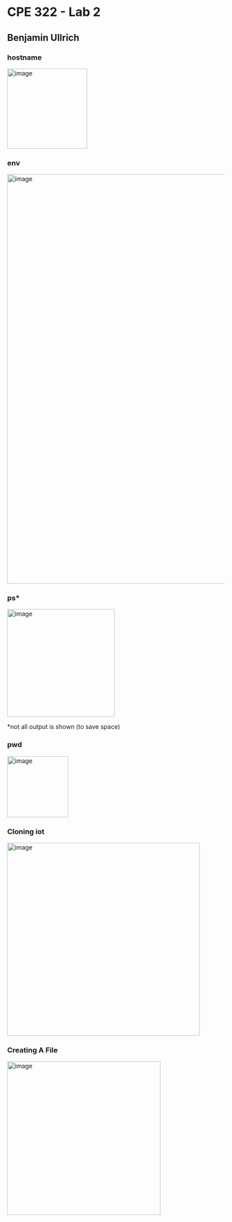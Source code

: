# CPE 322 - Lab 2

## Benjamin Ullrich

### hostname
<img width="185" alt="image" src="https://github.com/BenUllrich/CPE-322-Work/assets/108437018/bc3a15e2-58c1-4654-9c31-6b31ff8fdeea">

### env
<img width="946" alt="image" src="https://github.com/BenUllrich/CPE-322-Work/assets/108437018/e4f5e603-a622-4af4-9c5c-4e95e33e54b2">

### ps*
<img width="249" alt="image" src="https://github.com/BenUllrich/CPE-322-Work/assets/108437018/cb326c63-b5e9-4b77-bacf-0f5a81d647f3">

*not all output is shown (to save space)

### pwd
<img width="141" alt="image" src="https://github.com/BenUllrich/CPE-322-Work/assets/108437018/348c6ab4-98b7-4b19-81f0-0754bd23d3cf">

### Cloning iot
<img width="446" alt="image" src="https://github.com/BenUllrich/CPE-322-Work/assets/108437018/3fb23e9a-4bc5-480f-8099-cf165419f007">

### Creating A File
<img width="355" alt="image" src="https://github.com/BenUllrich/CPE-322-Work/assets/108437018/ba199f8d-d362-4c02-8dad-80f0b529048b">
